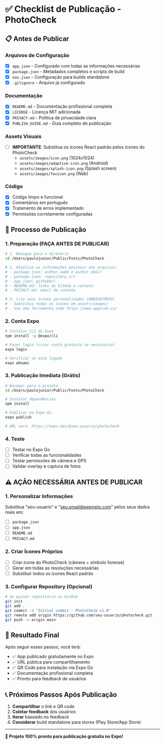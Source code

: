 # ✅ Checklist de Publicação - PhotoCheck

## 📋 Antes de Publicar

### Arquivos de Configuração

- [x] `app.json` - Configurado com todas as informações necessárias
- [x] `package.json` - Metadados completos e scripts de build
- [x] `eas.json` - Configuração para builds standalone
- [x] `.gitignore` - Arquivo já configurado

### Documentação

- [x] `README.md` - Documentação profissional completa
- [x] `LICENSE` - Licença MIT adicionada
- [x] `PRIVACY.md` - Política de privacidade clara
- [x] `PUBLISH_GUIDE.md` - Guia completo de publicação

### Assets Visuais

- [ ] **IMPORTANTE**: Substitua os ícones React padrão pelos ícones do PhotoCheck
  - `assets/images/icon.png` (1024x1024)
  - `assets/images/adaptive-icon.png` (Android)
  - `assets/images/splash-icon.png` (Splash screen)
  - `assets/images/favicon.png` (Web)

### Código

- [x] Código limpo e funcional
- [x] Comentários em português
- [x] Tratamento de erros implementado
- [x] Permissões corretamente configuradas

## 🚀 Processo de Publicação

### 1. Preparação (FAÇA ANTES DE PUBLICAR)

```bash
# 1. Navegue para o diretório
cd /Users/paulojunior/Public/Fonts/PhotoCheck

# 2. Atualize as informações pessoais nos arquivos:
# - package.json: author.name e author.email
# - package.json: repository.url
# - app.json: githubUrl
# - README.md: links do GitHub e contato
# - PRIVACY.md: email de contato

# 3. Crie seus ícones personalizados (OBRIGATÓRIO)
# - Substitua todos os ícones em assets/images/
# - Use uma ferramenta como https://www.appicon.co/
```

### 2. Conta Expo

```bash
# Instalar CLI do Expo
npm install -g @expo/cli

# Fazer login (criar conta gratuita se necessário)
expo login

# Verificar se está logado
expo whoami
```

### 3. Publicação Imediata (Grátis)

```bash
# Navegar para o projeto
cd /Users/paulojunior/Public/Fonts/PhotoCheck

# Instalar dependências
npm install

# Publicar no Expo Go
expo publish

# URL será: https://expo.dev/@seu-usuario/photocheck
```

### 4. Teste

- [ ] Testar no Expo Go
- [ ] Verificar todas as funcionalidades
- [ ] Testar permissões de câmera e GPS
- [ ] Validar overlay e captura de fotos

## ⚠️ AÇÃO NECESSÁRIA ANTES DE PUBLICAR

### 1. Personalizar Informações

Substitua "seu-usuario" e "seu.email@exemplo.com" pelos seus dados reais em:

- [ ] `package.json`
- [ ] `app.json`
- [ ] `README.md`
- [ ] `PRIVACY.md`

### 2. Criar Ícones Próprios

- [ ] Criar ícone do PhotoCheck (câmera + símbolo forense)
- [ ] Gerar em todas as resoluções necessárias
- [ ] Substituir todos os ícones React padrão

### 3. Configurar Repository (Opcional)

```bash
# Se quiser repositório no GitHub
git init
git add .
git commit -m "Initial commit - PhotoCheck v1.0"
git remote add origin https://github.com/seu-usuario/photocheck.git
git push -u origin main
```

## 🎯 Resultado Final

Após seguir esses passos, você terá:

- ✅ App publicado gratuitamente no Expo
- ✅ URL pública para compartilhamento
- ✅ QR Code para instalação via Expo Go
- ✅ Documentação profissional completa
- ✅ Pronto para feedback de usuários

## 📞 Próximos Passos Após Publicação

1. **Compartilhar** o link e QR code
2. **Coletar feedback** dos usuários
3. **Iterar** baseado no feedback
4. **Considerar** build standalone para stores (Play Store/App Store)

---

**🚀 Projeto 100% pronto para publicação gratuita no Expo!**
